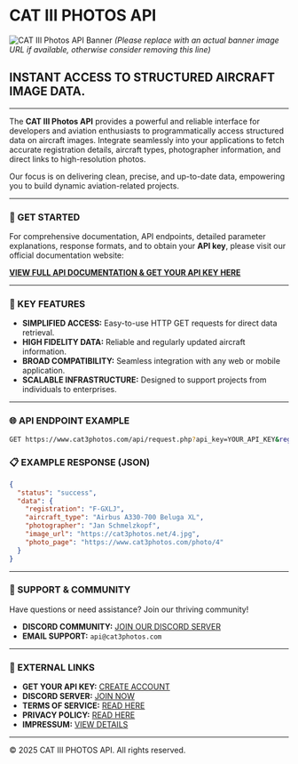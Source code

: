 # CAT III PHOTOS API

![CAT III Photos API Banner](https://www.cat3photos.com/api/apibanner.png) 
*(Please replace with an actual banner image URL if available, otherwise consider removing this line)*

## INSTANT ACCESS TO STRUCTURED AIRCRAFT IMAGE DATA.

---

The **CAT III Photos API** provides a powerful and reliable interface for developers and aviation enthusiasts to programmatically access structured data on aircraft images. Integrate seamlessly into your applications to fetch accurate registration details, aircraft types, photographer information, and direct links to high-resolution photos.

Our focus is on delivering clean, precise, and up-to-date data, empowering you to build dynamic aviation-related projects.

---

### 🚀 GET STARTED

For comprehensive documentation, API endpoints, detailed parameter explanations, response formats, and to obtain your **API key**, please visit our official documentation website:

[**VIEW FULL API DOCUMENTATION & GET YOUR API KEY HERE**](https://www.cat3photos.com/api/)

---

### 🌟 KEY FEATURES

*   **SIMPLIFIED ACCESS:** Easy-to-use HTTP GET requests for direct data retrieval.
*   **HIGH FIDELITY DATA:** Reliable and regularly updated aircraft information.
*   **BROAD COMPATIBILITY:** Seamless integration with any web or mobile application.
*   **SCALABLE INFRASTRUCTURE:** Designed to support projects from individuals to enterprises.

---

### 🌐 API ENDPOINT EXAMPLE

```bash
GET https://www.cat3photos.com/api/request.php?api_key=YOUR_API_KEY&registration=F-GXLJ
```

### 📋 EXAMPLE RESPONSE (JSON)

```json
{
  "status": "success",
  "data": {
    "registration": "F-GXLJ",
    "aircraft_type": "Airbus A330-700 Beluga XL",
    "photographer": "Jan Schmelzkopf",
    "image_url": "https://cat3photos.net/4.jpg",
    "photo_page": "https://www.cat3photos.com/photo/4"
  }
}
```

---

### 🤝 SUPPORT & COMMUNITY

Have questions or need assistance? Join our thriving community!

*   **DISCORD COMMUNITY:** [JOIN OUR DISCORD SERVER](cat3photos.com/discord)
*   **EMAIL SUPPORT:** `api@cat3photos.com`

---

### 🔗 EXTERNAL LINKS

*   **GET YOUR API KEY:** [CREATE ACCOUNT](YOUR_ACCOUNT_CREATION_URL)
*   **DISCORD SERVER:** [JOIN NOW](YOUR_DISCORD_INVITE_URL)
*   **TERMS OF SERVICE:** [READ HERE](YOUR_TERMS_URL)
*   **PRIVACY POLICY:** [READ HERE](YOUR_PRIVACY_URL)
*   **IMPRESSUM:** [VIEW DETAILS](YOUR_IMPRESSUM_URL)

---

&copy; 2025 CAT III PHOTOS API. All rights reserved.
